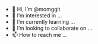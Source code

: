 - 👋 Hi, I’m @momggit
- 👀 I’m interested in ...
- 🌱 I’m currently learning ...
- 💞️ I’m looking to collaborate on ...
- 📫 How to reach me ...

<!---
momggit/momggit is a ✨ special ✨ repository because its `README.md` (this file) appears on your GitHub profile.
You can click the Preview link to take a look at your changes.
--->
